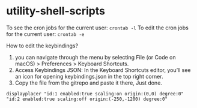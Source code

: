 # utility-shell-scripts

To see the cron jobs for the current user: `crontab -l`
To edit the cron jobs for the current user: `crontab -e`

How to edit the keybindings?
1. you can navigate through the menu by selecting File (or Code on macOS) > Preferences > Keyboard Shortcuts.
2. Access Keybindings JSON:
    In the Keyboard Shortcuts editor, you’ll see an icon for opening keybindings.json in the top right corner.
3. Copy the file from the gitrepo and paste it there, Just done.

`displayplacer "id:1 enabled:true scaling:on origin:(0,0) degree:0" "id:2 enabled:true scaling:off origin:(-250,-1200) degree:0"`